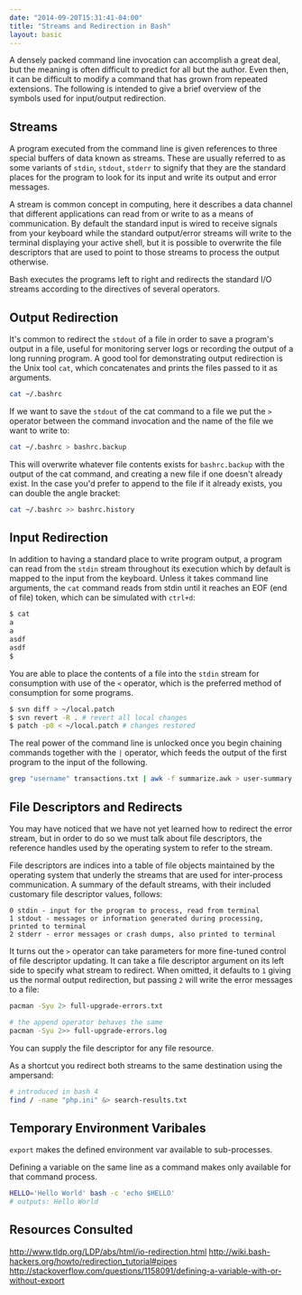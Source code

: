 ```yaml
---
date: "2014-09-20T15:31:41-04:00"
title: "Streams and Redirection in Bash"
layout: basic
---
```


A densely packed command line invocation can accomplish a great deal, but the meaning is often
difficult to predict for all but the author. Even then, it can be difficult to modify a command that
has grown from repeated extensions. The following is intended to give a brief overview of the
symbols used for input/output redirection.

## Streams

A program executed from the command line is given references to three special buffers of data
known as streams. These are usually referred to as some variants of `stdin`, `stdout`, `stderr` to
signify that they are the standard places for the program to look for its input and write its
output and error messages.

A stream is common concept in computing, here it describes a data channel that different
applications can read from or write to as a means of communication. By default the standard input is
wired to receive signals from your keyboard while the standard output/error streams will write to
the terminal displaying your active shell, but it is possible to overwrite the file descriptors that
are used to point to those streams to process the output otherwise.

Bash executes the programs left to right and redirects the standard I/O streams according to the
directives of several operators.

## Output Redirection

It's common to redirect the `stdout` of a file in order to save a program's output in a file, useful
for monitoring server logs or recording the output of a long running program.  A good tool for
demonstrating output redirection is the Unix tool `cat`, which concatenates and prints the files
passed to it as arguments.

```bash
cat ~/.bashrc
```

If we want to save the `stdout` of the cat command to a file we put the `>` operator between the
command invocation and the name of the file we want to write to:

```bash
cat ~/.bashrc > bashrc.backup
```

This will overwrite whatever file contents exists for `bashrc.backup` with the output of the cat
command, and creating a new file if one doesn't already exist. In the case you'd prefer to append to
the file if it already exists, you can double the angle bracket:

```bash
cat ~/.bashrc >> bashrc.history
```

## Input Redirection

In addition to having a standard place to write program output, a program can read from the `stdin`
stream throughout its execution which by default is mapped to the input from the keyboard. Unless it
takes command line arguments, the `cat` command reads from stdin until it reaches an EOF (end of
file) token, which can be simulated with `ctrl+d`:

```bash
$ cat
a
a
asdf
asdf
$ 
```

You are able to place the contents of a file into the `stdin` stream for consumption with use of the
`<` operator, which is the preferred method of consumption for some programs.

```bash
$ svn diff > ~/local.patch
$ svn revert -R . # revert all local changes
$ patch -p0 < ~/local.patch # changes restored
```

The real power of the command line is unlocked once you begin chaining commands together with the
`|` operator, which feeds the output of the first program to the input of the following.

```bash
grep "username" transactions.txt | awk -f summarize.awk > user-summary.txt
```

## File Descriptors and Redirects

You may have noticed that we have not yet learned how to redirect the error stream, but in order to
do so we must talk about file descriptors, the reference handles used by the operating system to
refer to the stream.

File descriptors are indices into a table of file objects maintained by the operating system that
underly the streams that are used for inter-process communication. A summary of the default streams,
with their included customary file descriptor values, follows:

    0 stdin - input for the program to process, read from terminal
    1 stdout - messages or information generated during processing, printed to terminal
    2 stderr - error messages or crash dumps, also printed to terminal

It turns out the `>` operator can take parameters for more fine-tuned control of file descriptor
updating. It can take a file descriptor argument on its left side to specify what stream to redirect.
When omitted, it defaults to `1` giving us the normal output redirection, but passing `2` will write
the error messages to a file:

```bash
pacman -Syu 2> full-upgrade-errors.txt

# the append operator behaves the same
pacman -Syu 2>> full-upgrade-errors.log 
```

You can supply the file descriptor for any file resource.

As a shortcut you redirect both streams to the same destination using the ampersand:

```bash
# introduced in bash 4
find / -name "php.ini" &> search-results.txt
```

## Temporary Environment Varibales

`export` makes the defined environment var available to sub-processes.

Defining a variable on the same line as a command makes only available for that command process.

```bash
HELLO='Hello World' bash -c 'echo $HELLO'
# outputs: Hello World
```

## Resources Consulted

http://www.tldp.org/LDP/abs/html/io-redirection.html
http://wiki.bash-hackers.org/howto/redirection_tutorial#pipes
http://stackoverflow.com/questions/1158091/defining-a-variable-with-or-without-export
